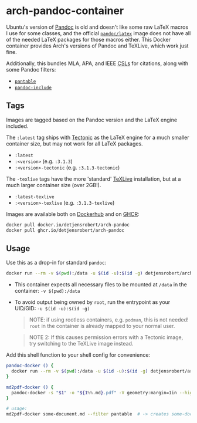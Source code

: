 # arch-pandoc-container

Ubuntu's version of [Pandoc](https://pandoc.org) is old and doesn't like some raw LaTeX macros I use for some classes,
and the official [`pandoc/latex`](https://hub.docker.com/repository/docker/pandoc/latex) image does not have all of the
needed LaTeX packages for those macros either. This Docker container provides Arch's versions of Pandoc and TeXLive,
which work just fine.

Additionally, this bundles MLA, APA, and IEEE [CSLs](https://github.com/citation-style-language/styles) for citations,
along with some Pandoc filters:

- [`pantable`](https://github.com/ickc/pantable)
- [`pandoc-include`](https://github.com/DCsunset/pandoc-include)

## Tags

Images are tagged based on the Pandoc version and the LaTeX engine included.

The `:latest` tag ships with [Tectonic](https://tectonic-typesetting.github.io) as the LaTeX engine for a much smaller
container size, but may not work for all LaTeX packages.

- `:latest`
- `:<version>` (e.g. `:3.1.3`)
- `:<version>-tectonic` (e.g. `:3.1.3-tectonic`)

The `-texlive` tags have the more 'standard' [TeXLive](https://www.tug.org/texlive) installation, but at a much larger
container size (over 2GB!).

- `:latest-texlive`
- `:<version>-texlive` (e.g. `:3.1.3-texlive`)

Images are available both on [Dockerhub](https://hub.docker.com/r/detjensrobert/arch-pandoc) and on
[GHCR](https://github.com/detjensrobert/arch-pandoc-container/pkgs/container/arch-pandoc):

```sh
docker pull docker.io/detjensrobert/arch-pandoc
docker pull ghcr.io/detjensrobert/arch-pandoc
```

## Usage

Use this as a drop-in for standard `pandoc`:

```bash
docker run --rm -v $(pwd):/data -u $(id -u):$(id -g) detjensrobert/arch-pandoc:latest -s file.md -o file.pdf ...
```

- This container expects all necessary files to be mounted at `/data` in the container: `-v $(pwd):/data`

- To avoid output being owned by `root`, run the entrypoint as your UID/GID: `-u $(id -u):$(id -g)`
  > NOTE: if using rootless containers, e.g. `podman`, this is not needed! `root` in the container is already mapped to
  > your normal user.

  > NOTE 2: If this causes permission errors with a Tectonic image, try switching to the TeXLive image instead.

Add this shell function to your shell config for convenience:

```bash
pandoc-docker () {
  docker run --rm -v $(pwd):/data -u $(id -u):$(id -g) detjensrobert/arch-pandoc $@
}

md2pdf-docker () {
  pandoc-docker -s "$1" -o "${1%%.md}.pdf" -V geometry:margin=1in --highlight=tango --citeproc ${@:2}
}

# usage:
md2pdf-docker some-document.md --filter pantable  # -> creates some-document.pdf
```
